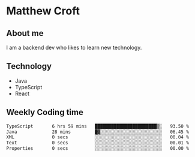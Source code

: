 # Matthew Croft

## About me
I am a backend dev who likes to learn new technology. 

## Technology
- Java
- TypeScript
- React

## Weekly Coding time
<!--START_SECTION:waka-->

```txt
TypeScript       6 hrs 59 mins   ███████████████████████▒░   93.50 %
Java             28 mins         █▓░░░░░░░░░░░░░░░░░░░░░░░   06.45 %
XML              0 secs          ░░░░░░░░░░░░░░░░░░░░░░░░░   00.04 %
Text             0 secs          ░░░░░░░░░░░░░░░░░░░░░░░░░   00.01 %
Properties       0 secs          ░░░░░░░░░░░░░░░░░░░░░░░░░   00.00 %
```

<!--END_SECTION:waka-->
